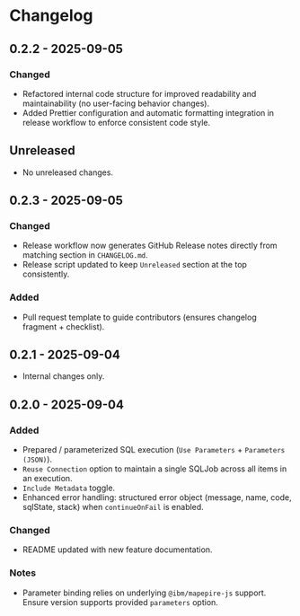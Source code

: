 # Changelog

## 0.2.2 - 2025-09-05

### Changed

- Refactored internal code structure for improved readability and maintainability (no user-facing behavior changes).
- Added Prettier configuration and automatic formatting integration in release workflow to enforce consistent code style.

## Unreleased
- No unreleased changes.

## 0.2.3 - 2025-09-05
### Changed

- Release workflow now generates GitHub Release notes directly from matching section in `CHANGELOG.md`.
- Release script updated to keep `Unreleased` section at the top consistently.

### Added

- Pull request template to guide contributors (ensures changelog fragment + checklist).

## 0.2.1 - 2025-09-04

- Internal changes only.

## 0.2.0 - 2025-09-04

### Added

- Prepared / parameterized SQL execution (`Use Parameters` + `Parameters (JSON)`).
- `Reuse Connection` option to maintain a single SQLJob across all items in an execution.
- `Include Metadata` toggle.
- Enhanced error handling: structured error object (message, name, code, sqlState, stack) when `continueOnFail` is enabled.

### Changed

- README updated with new feature documentation.

### Notes

- Parameter binding relies on underlying `@ibm/mapepire-js` support. Ensure version supports provided `parameters` option.
